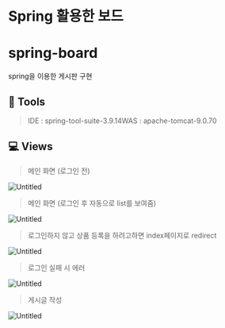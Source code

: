 # Spring 활용한 보드

# spring-board

spring을 이용한 게시판 구현

## 🔧 Tools

> IDE : spring-tool-suite-3.9.14WAS : apache-tomcat-9.0.70
> 

## 💻 Views

> 메인 화면 (로그인 전)
> 

![Untitled](Spring%20%E1%84%92%E1%85%AA%E1%86%AF%E1%84%8B%E1%85%AD%E1%86%BC%E1%84%92%E1%85%A1%E1%86%AB%20%E1%84%87%E1%85%A9%E1%84%83%E1%85%B3%200e9e33c782664673b9529562c92a42bc/Untitled.png)

> 메인 화면 (로그인 후 자동으로 list를 보여줌)
> 

![Untitled](Spring%20%E1%84%92%E1%85%AA%E1%86%AF%E1%84%8B%E1%85%AD%E1%86%BC%E1%84%92%E1%85%A1%E1%86%AB%20%E1%84%87%E1%85%A9%E1%84%83%E1%85%B3%200e9e33c782664673b9529562c92a42bc/Untitled%201.png)

> 로그인하지 않고 상품 등록을 하려고하면 index페이지로 redirect
> 

![Untitled](Spring%20%E1%84%92%E1%85%AA%E1%86%AF%E1%84%8B%E1%85%AD%E1%86%BC%E1%84%92%E1%85%A1%E1%86%AB%20%E1%84%87%E1%85%A9%E1%84%83%E1%85%B3%200e9e33c782664673b9529562c92a42bc/Untitled%202.png)

> 로그인 실패 시 에러
> 

![Untitled](Spring%20%E1%84%92%E1%85%AA%E1%86%AF%E1%84%8B%E1%85%AD%E1%86%BC%E1%84%92%E1%85%A1%E1%86%AB%20%E1%84%87%E1%85%A9%E1%84%83%E1%85%B3%200e9e33c782664673b9529562c92a42bc/Untitled%203.png)

> 게시글 작성
> 

![Untitled](Spring%20%E1%84%92%E1%85%AA%E1%86%AF%E1%84%8B%E1%85%AD%E1%86%BC%E1%84%92%E1%85%A1%E1%86%AB%20%E1%84%87%E1%85%A9%E1%84%83%E1%85%B3%200e9e33c782664673b9529562c92a42bc/Untitled%204.png)